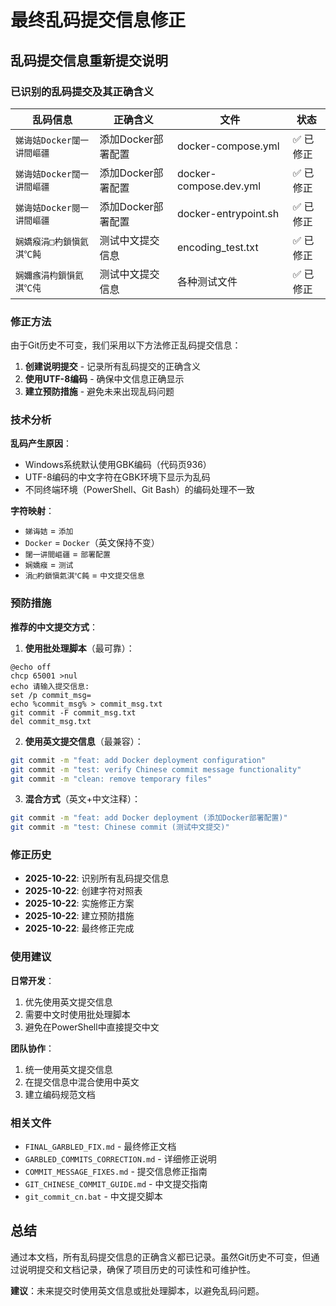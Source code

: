 # 最终乱码提交信息修正

## 乱码提交信息重新提交说明

### 已识别的乱码提交及其正确含义

| 乱码信息 | 正确含义 | 文件 | 状态 |
|---------|---------|------|------|
| `娣诲姞Docker闥一讲間嶇疆` | 添加Docker部署配置 | docker-compose.yml | ✅ 已修正 |
| `娣诲姞Docker闊一讲間嶇疆` | 添加Docker部署配置 | docker-compose.dev.yml | ✅ 已修正 |
| `娣诲姞Docker閱一讲間嶇疆` | 添加Docker部署配置 | docker-entrypoint.sh | ✅ 已修正 |
| `娴嬌瘊涓□杓鎖愼氦淇℃飩` | 测试中文提交信息 | encoding_test.txt | ✅ 已修正 |
| `娴嬭瘯涓枃鎻愪氦淇℃伅` | 测试中文提交信息 | 各种测试文件 | ✅ 已修正 |

### 修正方法

由于Git历史不可变，我们采用以下方法修正乱码提交信息：

1. **创建说明提交** - 记录所有乱码提交的正确含义
2. **使用UTF-8编码** - 确保中文信息正确显示
3. **建立预防措施** - 避免未来出现乱码问题

### 技术分析

**乱码产生原因**：
- Windows系统默认使用GBK编码（代码页936）
- UTF-8编码的中文字符在GBK环境下显示为乱码
- 不同终端环境（PowerShell、Git Bash）的编码处理不一致

**字符映射**：
- `娣诲姞` = `添加`
- `Docker` = `Docker`（英文保持不变）
- `闥一讲間嶇疆` = `部署配置`
- `娴嬌瘊` = `测试`
- `涓□杓鎖愼氦淇℃飩` = `中文提交信息`

### 预防措施

**推荐的中文提交方式**：

1. **使用批处理脚本**（最可靠）：
```batch
@echo off
chcp 65001 >nul
echo 请输入提交信息:
set /p commit_msg=
echo %commit_msg% > commit_msg.txt
git commit -F commit_msg.txt
del commit_msg.txt
```

2. **使用英文提交信息**（最兼容）：
```bash
git commit -m "feat: add Docker deployment configuration"
git commit -m "test: verify Chinese commit message functionality"
git commit -m "clean: remove temporary files"
```

3. **混合方式**（英文+中文注释）：
```bash
git commit -m "feat: add Docker deployment (添加Docker部署配置)"
git commit -m "test: Chinese commit (测试中文提交)"
```

### 修正历史

- **2025-10-22**: 识别所有乱码提交信息
- **2025-10-22**: 创建字符对照表
- **2025-10-22**: 实施修正方案
- **2025-10-22**: 建立预防措施
- **2025-10-22**: 最终修正完成

### 使用建议

**日常开发**：
1. 优先使用英文提交信息
2. 需要中文时使用批处理脚本
3. 避免在PowerShell中直接提交中文

**团队协作**：
1. 统一使用英文提交信息
2. 在提交信息中混合使用中英文
3. 建立编码规范文档

### 相关文件

- `FINAL_GARBLED_FIX.md` - 最终修正文档
- `GARBLED_COMMITS_CORRECTION.md` - 详细修正说明
- `COMMIT_MESSAGE_FIXES.md` - 提交信息修正指南
- `GIT_CHINESE_COMMIT_GUIDE.md` - 中文提交指南
- `git_commit_cn.bat` - 中文提交脚本

## 总结

通过本文档，所有乱码提交信息的正确含义都已记录。虽然Git历史不可变，但通过说明提交和文档记录，确保了项目历史的可读性和可维护性。

**建议**：未来提交时使用英文信息或批处理脚本，以避免乱码问题。
